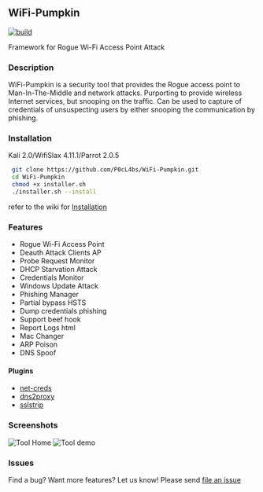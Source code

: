 WiFi-Pumpkin
---
[![build](https://travis-ci.org/P0cL4bs/WiFi-Pumpkin.svg)](https://travis-ci.org/P0cL4bs/WiFi-Pumpkin/)

Framework for Rogue Wi-Fi Access Point Attack
### Description
WiFi-Pumpkin is a security tool that provides the Rogue access point to Man-In-The-Middle and network attacks. Purporting to provide wireless Internet services, but snooping on the traffic. Can be used to capture of credentials of unsuspecting users by either snooping the communication by phishing.

### Installation

Kali 2.0/WifiSlax 4.11.1/Parrot 2.0.5

```sh
 git clone https://github.com/P0cL4bs/WiFi-Pumpkin.git
 cd WiFi-Pumpkin
 chmod +x installer.sh
 ./installer.sh --install
```
refer to the wiki for [Installation](https://github.com/P0cL4bs/WiFi-Pumpkin/wiki/Installation)

### Features
* Rogue Wi-Fi Access Point
* Deauth Attack Clients AP 
* Probe Request Monitor
* DHCP Starvation Attack
* Credentials Monitor
* Windows Update Attack
* Phishing Manager
* Partial bypass HSTS
* Dump credentials phishing
* Support beef hook
* Report Logs html
* Mac Changer 
* ARP Poison 
* DNS Spoof 

#### Plugins
- [net-creds](https://github.com/DanMcInerney/net-creds)
- [dns2proxy](https://github.com/LeonardoNve/dns2proxy)
- [sslstrip](https://github.com/moxie0/sslstrip)

### Screenshots
![Tool Home](https://dl.dropboxusercontent.com/u/97321327/evil/evil7.1.png)
![Tool demo](https://dl.dropboxusercontent.com/u/97321327/evil/demo7.1.png)
### Issues
Find a bug? Want more features?  Let us know! Please send [file an issue](https://github.com/P0cL4bs/WiFi-Pumpkin/issues/new) 
